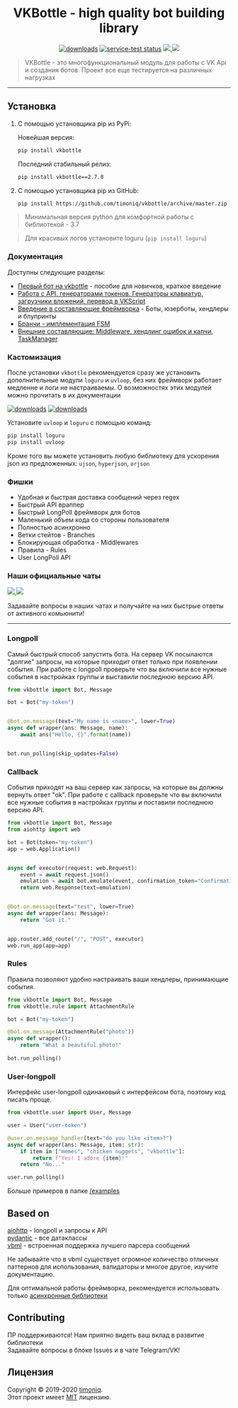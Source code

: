 <h1 align="center">VKBottle - high quality bot building library</h1>
<p align="center"><a href="https://pypi.org/project/vkbottle/">
    <img alt="downloads" src="https://img.shields.io/static/v1?label=pypi%20package&message=2.7.8&color=brightgreen"></a> 
    <a href="https://github.com/timoniq/vkbottle">
    <img src="https://img.shields.io/static/v1?label=version&message=opensource&color=green" alt="service-test status"></a>  
    <a href="https://t.me/vkbottle_ru">
        <img src="https://img.shields.io/static/v1?message=Telegram%20Chat&label=&color=blue">
    </a>
    <a href="https://vk.me/join/AJQ1d7fBUBM_800lhEe_AwJj">
        <img src="https://img.shields.io/static/v1?message=VK%20Chat&label=&color=blue">
    </a>
    <blockquote>VKBottle - это многофункциональный модуль для работы с VK Api и создания ботов. Проект все еще тестируется на различных нагрузках</blockquote>
</p>
<hr>

## Установка
1) С помощью установщика pip из PyPi:
   
   Новейшая версия:
   ```sh
   pip install vkbottle
   ```
   
   Последний стабильный релиз:
   ```sh
   pip install vkbottle==2.7.8
   ```

2) С помощью установщика pip из GitHub: 
   
   ```sh
   pip install https://github.com/timoniq/vkbottle/archive/master.zip --upgrade
   ```

> Минимальная версия python для комфортной работы с библиотекой - 3.7

> Для красивых логов установите loguru (`pip install loguru`)

### Документация

Доступны следующие разделы:  

* [Первый бот на vkbottle](./docs/getting_started.md) - пособие для новичков, краткое введение
* [Работа с API, генераторами токенов. Генераторы клавиатур, загрузчики вложений, перевод в VKScript](./docs/api.ru.md)
* [Введение в составляющие фреймворка](./docs/framework.ru.md) - Боты, юзерботы, хендлеры и блупринты
* [Бранчи - имплементация FSM](./docs/branches.ru.md)
* [Внешние составляющие: Middleware, хендлинг ошибок и капчи, TaskManager](./docs/stuff.ru.md)
   
### Кастомизация

После установки `vkbottle` рекомендуется сразу же установить дополнительные модули `loguru` и `uvloop`, без них фреймворк работает медленне и логи не настраиваемы. О возможностях этих модулей можно прочитать в их документации

<a href="https://github.com/Delgan/loguru"><img alt="downloads" src="https://img.shields.io/static/v1?label=powered%20by&message=loguru&color=orange"></a>
<a href="https://github.com/MagicStack/uvloop"><img alt="downloads" src="https://img.shields.io/static/v1?label=powered%20by&message=uvloop&color=purple"></a>

Установите `uvloop` и `loguru` с помощью команд:

```sh
pip install loguru
pip install uvloop
```

Кроме того вы можете установить любую библиотеку для ускорения json из предложенных: `ujson`, `hyperjson`, `orjson`

### Фишки

- Удобная и быстрая доставка сообщений через regex
- Быстрый API враппер
- Быстрый LongPoll фреймворк для ботов
- Маленький объем кода со стороны пользователя
- Полностью асинхронно
- Ветки стейтов - Branches
- Блокирующая обработка - Middlewares
- Правила - Rules
- User LongPoll API

### Наши официальные чаты

<a href="https://t.me/vkbottle_ru">
    <img src="https://img.shields.io/static/v1?message=Telegram%20Chat&label=&color=blue">
</a>
<a href="https://vk.me/join/AJQ1d7fBUBM_800lhEe_AwJj">
    <img src="https://img.shields.io/static/v1?message=VK%20Chat&label=&color=blue">
</a>

Задавайте вопросы в наших чатах и получайте на них быстрые ответы от активного комьюнити!

***

### Longpoll

Самый быстрый способ запустить бота. На сервер VK посылаются "долгие" запросы, на которые приходит ответ только при появлении события. При работе с longpoll проверьте что вы включили все нужные события в настройках группы и выставили последнюю версию API.

```python
from vkbottle import Bot, Message

bot = Bot("my-token")


@bot.on.message(text="My name is <name>", lower=True)
async def wrapper(ans: Message, name):
    await ans("Hello, {}".format(name))


bot.run_polling(skip_updates=False)
```

### Callback

События приходят на ваш сервер как запросы, на которые вы должны вернуть ответ "ok". При работе с callback проверьте что вы включили все нужные события в настройках группы и поставили последнюю версию API.

```python
from vkbottle import Bot, Message
from aiohttp import web

bot = Bot(token="my-token")
app = web.Application()


async def executor(request: web.Request):
    event = await request.json()
    emulation = await bot.emulate(event, confirmation_token="ConfirmationToken")
    return web.Response(text=emulation)


@bot.on.message(text="test", lower=True)
async def wrapper(ans: Message):
    return "Got it."


app.router.add_route("/", "POST", executor)
web.run_app(app=app)
```

### Rules

Правила позволяют удобно настраивать ваши хендлеры, принимающие события.

```python
from vkbottle import Bot, Message
from vkbottle.rule import AttachmentRule

bot = Bot("my-token")

@bot.on.message(AttachmentRule("photo"))
async def wrapper():
    return "What a beautiful photo!"
    
bot.run_polling()

```

### User-longpoll

Интерфейс user-longpoll одинаковый с интерфейсом бота, поэтому код писать проще.

```python
from vkbottle.user import User, Message

user = User("user-token")

@user.on.message_handler(text="do you like <item>?")
async def wrapper(ans: Message, item: str):
    if item in ["memes", "chicken nuggets", "vkbottle"]:
        return f"Yes! I adore {item}!"
    return "No..."

user.run_polling()
```

Больше примеров в папке [/examples](./examples)

## Based on

[aiohttp](https://github.com/aio-libs/aiohttp) - longpoll и запросы к API  
[pydantic](https://github.com/samuelcolvin/pydantic) - все датаклассы  
[vbml](https://github.com/timoniq/vbml) - встроенная поддержка лучшего парсера сообщений

Не забывайте что в vbml существует огромное количество отличных паттернов для использования, валидаторы и многое другое, изучите документацию.

Для оптимальной работы фреймворка, рекомендуется использовать только [асинхронные библиотеки](https://github.com/timofurrer/awesome-asyncio)

## Contributing

ПР поддерживаются! Нам приятно видеть ваш вклад в развитие библиотеки  
Задавайте вопросы в блоке Issues и в чате Telegram/VK!

## Лицензия

Copyright © 2019-2020 [timoniq](https://github.com/timoniq).  
Этот проект имеет [MIT](./LICENSE) лицензию.
